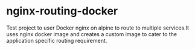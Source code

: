 # nginx-routing-docker
Test project to user Docker nginx on alpine to route to multiple services.It uses nginx docker image and creates a custom image to cater to the application specific routing requirement.
